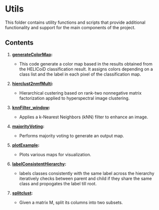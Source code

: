# Utils 

This folder contains utility functions and scripts that provide additional functionality and support for the main components of the project.

## Contents

1. **[generateColorMap](generateColorMap.m):**
   - This code generate a color map based in the results obtained from the HELICoiD classification result. It assigns colors depending on a class list and the label in each pixel of the classification map.

2. **[hierclust2nmfMulti](hierclust2nmfMulti.m):**
   - Hierarchical custering based on rank-two nonnegative matrix factorization applied to hyperspectral image clustering.

3. **[knnFilter_window](knnFilter_window.m):**
   - Applies a k-Nearest Neighbors (kNN) filter to enhance an image.
     
4. **[majorityVoting](majorityVoting.m):**
   - Performs majority voting to generate an output map.

5. **[plotExample](plotExample.m):**
   - Plots various maps for visualization.
  
6. **[labelConsistentHierarchy](hkm/labelConsistentHierarchy.m):**
   - labels classes consistently with the same label across the hierarchy iteratively checks between parent and child if they share the same class and propogates the label till root.

7. **[splitclust](hkm/splitclust.m):**
   - Given a matrix M, split its columns into two subsets.
  
